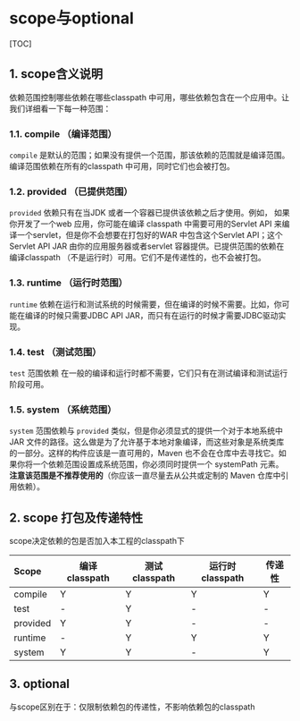 # scope与optional

[TOC]

## 1. scope含义说明

依赖范围控制哪些依赖在哪些classpath 中可用，哪些依赖包含在一个应用中。让我们详细看一下每一种范围：

### 1.1. compile （编译范围）

 ```compile``` 是默认的范围；如果没有提供一个范围，那该依赖的范围就是编译范围。编译范围依赖在所有的classpath 中可用，同时它们也会被打包。

### 1.2. provided （已提供范围）

 ```provided``` 依赖只有在当JDK 或者一个容器已提供该依赖之后才使用。例如， 如果你开发了一个web 应用，你可能在编译 classpath 中需要可用的Servlet API 来编译一个servlet，但是你不会想要在打包好的WAR 中包含这个Servlet API；这个Servlet API JAR 由你的应用服务器或者servlet 容器提供。已提供范围的依赖在编译classpath （不是运行时）可用。它们不是传递性的，也不会被打包。

### 1.3. runtime （运行时范围）

 ```runtime``` 依赖在运行和测试系统的时候需要，但在编译的时候不需要。比如，你可能在编译的时候只需要JDBC API JAR，而只有在运行的时候才需要JDBC驱动实现。

### 1.4. test （测试范围）

 ```test``` 范围依赖 在一般的编译和运行时都不需要，它们只有在测试编译和测试运行阶段可用。

### 1.5. system （系统范围）

 ```system``` 范围依赖与 ```provided``` 类似，但是你必须显式的提供一个对于本地系统中JAR 文件的路径。这么做是为了允许基于本地对象编译，而这些对象是系统类库的一部分。这样的构件应该是一直可用的，Maven 也不会在仓库中去寻找它。如果你将一个依赖范围设置成系统范围，你必须同时提供一个 systemPath 元素。**注意该范围是不推荐使用的**（你应该一直尽量去从公共或定制的 Maven 仓库中引用依赖）。

## 2. scope 打包及传递特性

scope决定依赖的包是否加入本工程的classpath下

| Scope    | 编译classpath | 测试classpath | 运行时classpath | 传递性 |
| :------- | ------------- | ------------- | --------------- | ------ |
| compile  | Y             | Y             | Y               | Y      |
| test     | -             | Y             | -               | -      |
| provided | Y             | Y             | -               | -      |
| runtime  | -             | Y             | Y               | Y      |
| system   | Y             | Y             | -               | Y      |

## 3. optional

与scope区别在于：仅限制依赖包的传递性，不影响依赖包的classpath
